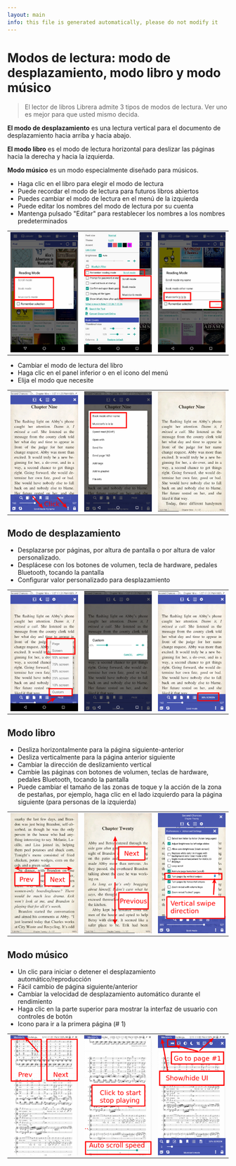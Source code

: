 ```yaml
---
layout: main
info: this file is generated automatically, please do not modify it
---
```


# Modos de lectura: modo de desplazamiento, modo libro y modo músico

> El lector de libros Librera admite 3 tipos de modos de lectura. Ver uno es mejor para que usted mismo decida.

**El modo de desplazamiento** es una lectura vertical para el documento de desplazamiento hacia arriba y hacia abajo.

**El modo libro** es el modo de lectura horizontal para deslizar las páginas hacia la derecha y hacia la izquierda.

**Modo músico** es un modo especialmente diseñado para músicos.

* Haga clic en el libro para elegir el modo de lectura
* Puede recordar el modo de lectura para futuros libros abiertos
* Puedes cambiar el modo de lectura en el menú de la izquierda
* Puede editar los nombres del modo de lectura por su cuenta
* Mantenga pulsado &quot;Editar&quot; para restablecer los nombres a los nombres predeterminados

||||
|-|-|-|
|![](1.png)|![](2.png)|![](3.png)|

* Cambiar el modo de lectura del libro
* Haga clic en el panel inferior o en el icono del menú
* Elija el modo que necesite

||||
|-|-|-|
|![](4.png)|![](5.png)|![](6.png)|

## Modo de desplazamiento

* Desplazarse por páginas, por altura de pantalla o por altura de valor personalizado.
* Desplácese con los botones de volumen, tecla de hardware, pedales Bluetooth, tocando la pantalla
* Configurar valor personalizado para desplazamiento

||||
|-|-|-|
|![](7.png)|![](8.png)|![](9.png)|

## Modo libro
* Desliza horizontalmente para la página siguiente-anterior
* Desliza verticalmente para la página anterior siguiente
* Cambiar la dirección de deslizamiento vertical
* Cambie las páginas con botones de volumen, teclas de hardware, pedales Bluetooth, tocando la pantalla
* Puede cambiar el tamaño de las zonas de toque y la acción de la zona de pestañas, por ejemplo, haga clic en el lado izquierdo para la página siguiente (para personas de la izquierda)

||||
|-|-|-|
|![](10.png)|![](11.png)|![](12.png)|

## Modo músico
* Un clic para iniciar o detener el desplazamiento automático/reproducción
* Fácil cambio de página siguiente/anterior
* Cambiar la velocidad de desplazamiento automático durante el rendimiento
* Haga clic en la parte superior para mostrar la interfaz de usuario con controles de botón
* Icono para ir a la primera página (# 1)

||||
|-|-|-|
|![](13.png)|![](14.png)|![](15.png)|

